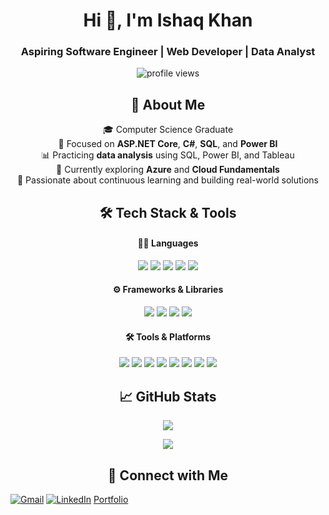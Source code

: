<h1 align="center">Hi 👋, I'm Ishaq Khan</h1>
<h3 align="center">Aspiring Software Engineer | Web Developer | Data Analyst</h3>

<p align="center">
  <img src="https://komarev.com/ghpvc/?username=your-github-username&label=Profile%20views&color=0e75b6&style=flat" alt="profile views" />
</p>


<h2 align="center">💫 About Me</h2>

<p align="center">
🎓 Computer Science Graduate <br>
💼 Focused on <strong>ASP.NET Core</strong>, <strong>C#</strong>, <strong>SQL</strong>, and <strong>Power BI</strong> <br>
📊 Practicing <strong>data analysis</strong> using SQL, Power BI, and Tableau <br>
🌱 Currently exploring <strong>Azure</strong> and <strong>Cloud Fundamentals</strong> <br>
🧠 Passionate about continuous learning and building real-world solutions
</p>


<h2 align="center">🛠️ Tech Stack & Tools</h2>

<h4 align="center">👨‍💻 Languages</h4>
<p align="center">
  <img src="https://img.shields.io/badge/C%23-239120?style=for-the-badge&logo=c-sharp&logoColor=white" />
  <img src="https://img.shields.io/badge/JavaScript-F7DF1E?style=for-the-badge&logo=javascript&logoColor=black" />
  <img src="https://img.shields.io/badge/SQL-336791?style=for-the-badge&logo=postgresql&logoColor=white" />
  <img src="https://img.shields.io/badge/HTML5-E34F26?style=for-the-badge&logo=html5&logoColor=white" />
  <img src="https://img.shields.io/badge/CSS3-1572B6?style=for-the-badge&logo=css3&logoColor=white" />
</p>

<h4 align="center">⚙️ Frameworks & Libraries</h4>
<p align="center">
  <img src="https://img.shields.io/badge/ASP.NET_Core-512BD4?style=for-the-badge&logo=dotnet&logoColor=white" />
  <img src="https://img.shields.io/badge/Entity_Framework-512BD4?style=for-the-badge&logo=dotnet&logoColor=white" />
  <img src="https://img.shields.io/badge/Bootstrap-7952B3?style=for-the-badge&logo=bootstrap&logoColor=white" />
  <img src="https://img.shields.io/badge/jQuery-0769AD?style=for-the-badge&logo=jquery&logoColor=white" />
</p>

<h4 align="center">🛠 Tools & Platforms</h4>
<p align="center">
  <img src="https://img.shields.io/badge/Visual_Studio-5C2D91?style=for-the-badge&logo=visual-studio&logoColor=white" />
  <img src="https://img.shields.io/badge/VS_Code-007ACC?style=for-the-badge&logo=visual-studio-code&logoColor=white" />
  <img src="https://img.shields.io/badge/Git-F05032?style=for-the-badge&logo=git&logoColor=white" />
  <img src="https://img.shields.io/badge/GitHub-181717?style=for-the-badge&logo=github&logoColor=white" />
  <img src="https://img.shields.io/badge/Power_BI-F2C811?style=for-the-badge&logo=power-bi&logoColor=black" />
  <img src="https://img.shields.io/badge/Tableau-E97627?style=for-the-badge&logo=tableau&logoColor=white" />
  <img src="https://img.shields.io/badge/SSMS-0089D6?style=for-the-badge&logo=microsoftsqlserver&logoColor=white" />
  <img src="https://img.shields.io/badge/Azure-0078D4?style=for-the-badge&logo=azure-devops&logoColor=white" />
</p>


<h2 align="center">📈 GitHub Stats</h2>

<p align="center">
  <img src="https://github-readme-stats.vercel.app/api?username=your-github-username&show_icons=true&theme=radical" />
</p>

<p align="center">
  <img src="https://github-readme-streak-stats.herokuapp.com/?user=your-github-username&theme=radical" />
</p>


<h2 align="center">🔗 Connect with Me</h2>

<p align="center">
  
[![Gmail](https://img.shields.io/badge/Gmail-D14836?style=for-the-badge&logo=gmail&logoColor=white)](mailto:ishaq39536@gmail.com)
[![LinkedIn](https://img.shields.io/badge/LinkedIn-0077B5?style=for-the-badge&logo=linkedin&logoColor=white)](https://www.linkedin.com/in/ishaq-khan-514036352/)
  <a href="https://your-portfolio.com/">Portfolio</a>
</p>
